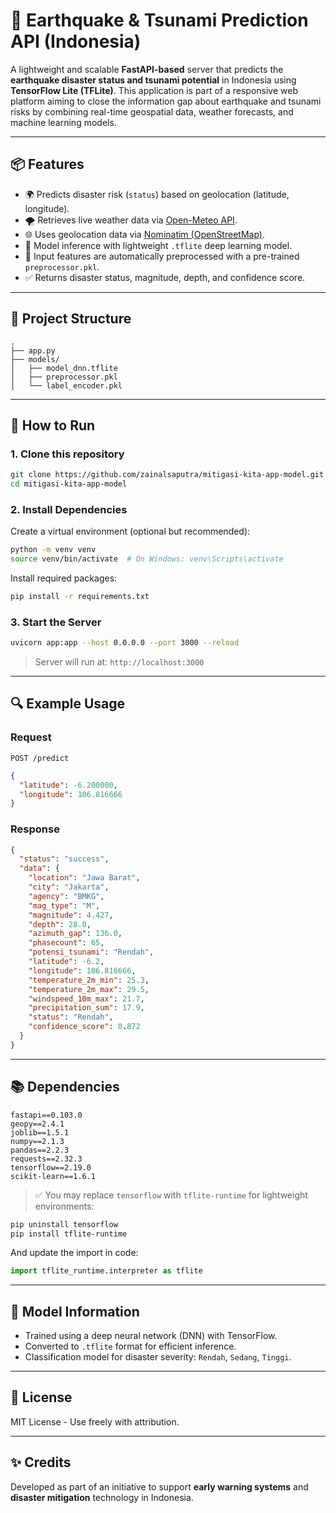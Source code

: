 
# 🌊 Earthquake & Tsunami Prediction API (Indonesia)

A lightweight and scalable **FastAPI-based** server that predicts the **earthquake disaster status and tsunami potential** in Indonesia using **TensorFlow Lite (TFLite)**. This application is part of a responsive web platform aiming to close the information gap about earthquake and tsunami risks by combining real-time geospatial data, weather forecasts, and machine learning models.

---

## 📦 Features

- 🌍 Predicts disaster risk (`status`) based on geolocation (latitude, longitude).
- 🌪️ Retrieves live weather data via [Open-Meteo API](https://open-meteo.com).
- 🌐 Uses geolocation data via [Nominatim (OpenStreetMap)](https://nominatim.org).
- 🤖 Model inference with lightweight `.tflite` deep learning model.
- 🔧 Input features are automatically preprocessed with a pre-trained `preprocessor.pkl`.
- ✅ Returns disaster status, magnitude, depth, and confidence score.

---

## 📁 Project Structure

```
.
├── app.py
├── models/
│   ├── model_dnn.tflite
│   ├── preprocessor.pkl
│   └── label_encoder.pkl
```

---

## 🚀 How to Run

### 1. Clone this repository

```bash
git clone https://github.com/zainalsaputra/mitigasi-kita-app-model.git
cd mitigasi-kita-app-model
```

### 2. Install Dependencies

Create a virtual environment (optional but recommended):

```bash
python -m venv venv
source venv/bin/activate  # On Windows: venv\Scripts\activate
```

Install required packages:

```bash
pip install -r requirements.txt
```

### 3. Start the Server

```bash
uvicorn app:app --host 0.0.0.0 --port 3000 --reload
```

> Server will run at: `http://localhost:3000`

---

## 🔍 Example Usage

### Request

`POST /predict`

```json
{
  "latitude": -6.200000,
  "longitude": 106.816666
}
```

### Response

```json
{
  "status": "success",
  "data": {
    "location": "Jawa Barat",
    "city": "Jakarta",
    "agency": "BMKG",
    "mag_type": "M",
    "magnitude": 4.427,
    "depth": 28.0,
    "azimuth_gap": 136.0,
    "phasecount": 65,
    "potensi_tsunami": "Rendah",
    "latitude": -6.2,
    "longitude": 106.816666,
    "temperature_2m_min": 25.3,
    "temperature_2m_max": 29.5,
    "windspeed_10m_max": 21.7,
    "precipitation_sum": 17.9,
    "status": "Rendah",
    "confidence_score": 0.872
  }
}
```

---

## 📚 Dependencies

```
fastapi==0.103.0
geopy==2.4.1
joblib==1.5.1
numpy==2.1.3
pandas==2.2.3
requests==2.32.3
tensorflow==2.19.0
scikit-learn==1.6.1
```

> ✅ You may replace `tensorflow` with `tflite-runtime` for lightweight environments:

```bash
pip uninstall tensorflow
pip install tflite-runtime
```

And update the import in code:

```python
import tflite_runtime.interpreter as tflite
```

---

## 🧠 Model Information

- Trained using a deep neural network (DNN) with TensorFlow.
- Converted to `.tflite` format for efficient inference.
- Classification model for disaster severity: `Rendah`, `Sedang`, `Tinggi`.

---

## 📄 License

MIT License - Use freely with attribution.

---

## ✨ Credits

Developed as part of an initiative to support **early warning systems** and **disaster mitigation** technology in Indonesia.
